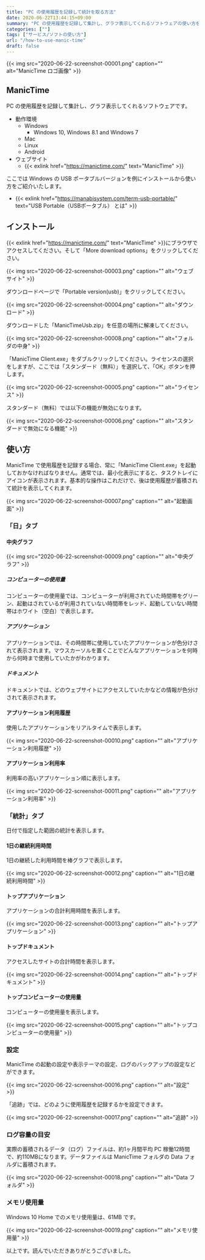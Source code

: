 ```yaml
---
title: "PC の使用履歴を記録して統計を取る方法"
date: 2020-06-22T13:44:15+09:00
summary: "PC の使用履歴を記録して集計し、グラフ表示してくれるソフトウェアの使い方をご紹介いたします"
categories: [""]
tags: ["サービス/ソフトの使い方"]
url: "/how-to-use-manic-time"
draft: false
---
```


{{< img src="2020-06-22-screenshot-00001.png" caption="" alt="ManicTime ロゴ画像" >}}

## ManicTime

PC の使用履歴を記録して集計し、グラフ表示してくれるソフトウェアです。

- 動作環境
  - Windows
    - Windows 10, Windows 8.1 and Windows 7
  - Mac
  - Linux
  - Android
- ウェブサイト
  - {{< exlink href="https://manictime.com/" text="ManicTime" >}}

ここでは Windows の USB ポータブルバージョンを例にインストールから使い方をご紹介いたします。

- {{< exlink href="https://manabisystem.com/term-usb-portable/" text="USB Portable（USBポータブル） とは" >}}

## インストール

{{< exlink href="https://manictime.com/" text="ManicTime" >}}にブラウザでアクセスしてください。そして「More download options」をクリックしてください。

{{< img src="2020-06-22-screenshot-00003.png" caption="" alt="ウェブサイト" >}}

ダウンロードページで「Portable version(usb)」をクリックしてください。

{{< img src="2020-06-22-screenshot-00004.png" caption="" alt="ダウンロード" >}}

ダウンロードした「ManicTimeUsb.zip」を任意の場所に解凍してください。

{{< img src="2020-06-22-screenshot-00008.png" caption="" alt="フォルダの中身" >}}

「ManicTime Client.exe」をダブルクリックしてください。ライセンスの選択をしますが、ここでは「スタンダード（無料）」を選択して、「OK」ボタンを押します。

{{< img src="2020-06-22-screenshot-00005.png" caption="" alt="ライセンス" >}}

スタンダード（無料）では以下の機能が無効になります。

{{< img src="2020-06-22-screenshot-00006.png" caption="" alt="スタンダードで無効になる機能" >}}

## 使い方

ManicTime で使用履歴を記録する場合、常に「ManicTime Client.exe」を起動しておかなければなりません。通常では、最小化表示にすると、タスクトレイにアイコンが表示されます。基本的な操作はこれだけで、後は使用履歴が蓄積されて統計を表示してくれます。

{{< img src="2020-06-22-screenshot-00007.png" caption="" alt="起動画面" >}}

### 「日」タブ

#### 中央グラフ

{{< img src="2020-06-22-screenshot-00009.png" caption="" alt="中央グラフ" >}}

##### コンピューターの使用量

コンピューターの使用量では、コンピューターが利用されていた時間帯をグリーン、起動はされているが利用されていない時間帯をレッド、起動していない時間帯はホワイト（空白）で表示します。

##### アプリケーション

アプリケーションでは、その時間帯に使用していたアプリケーションが色分けされて表示されます。マウスカーソルを置くことでどんなアプリケーションを何時から何時まで使用していたかがわかります。

##### ドキュメント

ドキュメントでは、どのウェブサイトにアクセスしていたかなどの情報が色分けされて表示されます。

#### アプリケーション利用履歴

使用したアプリケーションをリアルタイムで表示します。

{{< img src="2020-06-22-screenshot-00010.png" caption="" alt="アプリケーション利用履歴" >}}

#### アプリケーション利用率

利用率の高いアプリケーション順に表示します。

{{< img src="2020-06-22-screenshot-00011.png" caption="" alt="アプリケーション利用率" >}}

### 「統計」タブ

日付で指定した範囲の統計を表示します。

#### 1日の継続利用時間

1日の継続した利用時間を棒グラフで表示します。

{{< img src="2020-06-22-screenshot-00012.png" caption="" alt="1日の継続利用時間" >}}

#### トップアプリケーション

アプリケーションの合計利用時間を表示します。

{{< img src="2020-06-22-screenshot-00013.png" caption="" alt="トップアプリケーション" >}}

#### トップドキュメント

アクセスしたサイトの合計時間を表示します。

{{< img src="2020-06-22-screenshot-00014.png" caption="" alt="トップドキュメント" >}}

#### トップコンピューターの使用量

コンピューターの使用量を表示します。

{{< img src="2020-06-22-screenshot-00015.png" caption="" alt="トップコンピューターの使用量" >}}

### 設定

ManicTime の起動の設定や表示テーマの設定、ログのバックアップの設定などができます。

{{< img src="2020-06-22-screenshot-00016.png" caption="" alt="設定" >}}

「追跡」では、どのように使用履歴を記録するかを設定できます。

{{< img src="2020-06-22-screenshot-00017.png" caption="" alt="追跡" >}}

### ログ容量の目安

実際の蓄積されるデータ（ログ）ファイルは、約1ヶ月間平均 PC 稼働12時間で、約110MBになります。データファイルは ManicTime フォルダの Data フォルダに蓄積されます。

{{< img src="2020-06-22-screenshot-00018.png" caption="" alt="Data フォルダ" >}}

### メモリ使用量

Windows 10 Home でのメモリ使用量は、61MB です。

{{< img src="2020-06-22-screenshot-00019.png" caption="" alt="メモリ使用量" >}}

以上です。読んでいただきありがとうございました。
